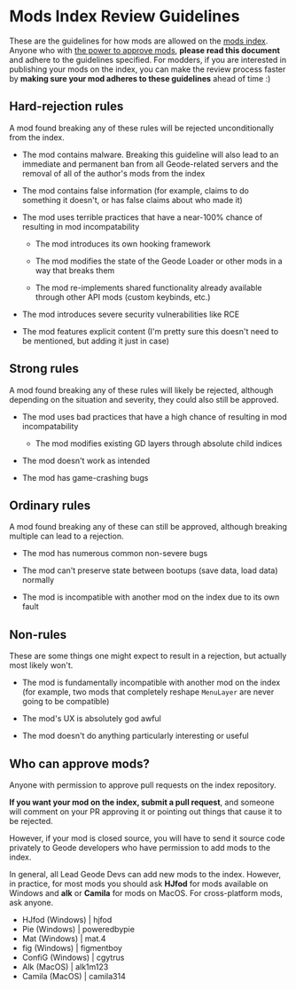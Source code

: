 # Mods Index Review Guidelines

These are the guidelines for how mods are allowed on the [mods index](https://github.com/geode-sdk/mods). Anyone who with [the power to approve mods](#who-can-approve-mods), **please read this document** and adhere to the guidelines specified. For modders, if you are interested in publishing your mods on the index, you can make the review process faster by **making sure your mod adheres to these guidelines** ahead of time :)

## Hard-rejection rules

A mod found breaking any of these rules will be rejected unconditionally from the index.

 * The mod contains malware. Breaking this guideline will also lead to an immediate and permanent ban from all Geode-related servers and the removal of all of the author's mods from the index

 * The mod contains false information (for example, claims to do something it doesn't, or has false claims about who made it)

 * The mod uses terrible practices that have a near-100% chance of resulting in mod incompatability

   * The mod introduces its own hooking framework

   * The mod modifies the state of the Geode Loader or other mods in a way that breaks them

   * The mod re-implements shared functionality already available through other API mods (custom keybinds, etc.)

 * The mod introduces severe security vulnerabilities like RCE

 * The mod features explicit content (I'm pretty sure this doesn't need to be mentioned, but adding it just in case)

## Strong rules

A mod found breaking any of these rules will likely be rejected, although depending on the situation and severity, they could also still be approved.

 * The mod uses bad practices that have a high chance of resulting in mod incompatability

   * The mod modifies existing GD layers through absolute child indices

 * The mod doesn't work as intended

 * The mod has game-crashing bugs

## Ordinary rules

A mod found breaking any of these can still be approved, although breaking multiple can lead to a rejection.

 * The mod has numerous common non-severe bugs

 * The mod can't preserve state between bootups (save data, load data) normally

 * The mod is incompatible with another mod on the index due to its own fault

## Non-rules

These are some things one might expect to result in a rejection, but actually most likely won't.

 * The mod is fundamentally incompatible with another mod on the index (for example, two mods that completely reshape `MenuLayer` are never going to be compatible)

 * The mod's UX is absolutely god awful

 * The mod doesn't do anything particularly interesting or useful

## Who can approve mods?

Anyone with permission to approve pull requests on the index repository.

**If you want your mod on the index, submit a pull request**, and someone will comment on your PR approving it or pointing out things that cause it to be rejected.

However, if your mod is closed source, you will have to send it source code privately to Geode developers who have permission to add mods to the index.

In general, all Lead Geode Devs can add new mods to the index. However, in practice, for most mods you should ask **HJfod** for mods available on Windows and **alk** or **Camila** for mods on MacOS. For cross-platform mods, ask anyone.

 * HJfod (Windows) | hjfod
 * Pie (Windows) | poweredbypie
 * Mat (Windows) | mat.4
 * fig (Windows) | figmentboy
 * ConfiG (Windows) | cgytrus
 * Alk (MacOS) | alk1m123
 * Camila (MacOS) | camila314
